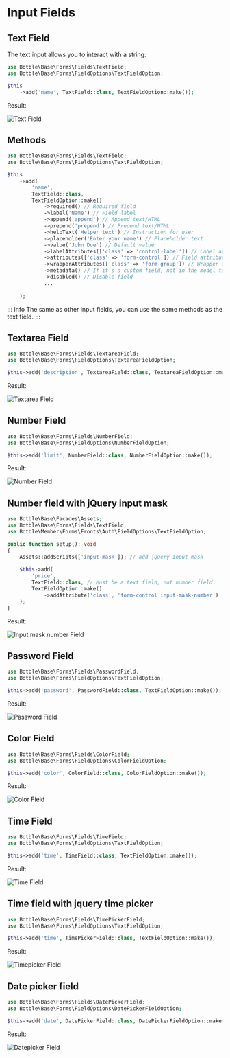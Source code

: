 # Input Fields

## Text Field

The text input allows you to interact with a string:

```php
use Botble\Base\Forms\Fields\TextField;
use Botble\Base\Forms\FieldOptions\TextFieldOption;

$this
    ->add('name', TextField::class, TextFieldOption::make());
```

Result:

![Text Field](./images/form-text.png)

## Methods

```php
use Botble\Base\Forms\Fields\TextField;
use Botble\Base\Forms\FieldOptions\TextFieldOption;

$this
    ->add(
        'name', 
        TextField::class, 
        TextFieldOption::make()
            ->required() // Required field
            ->label('Name') // Field label
            ->append('append') // Append text/HTML
            ->prepend('prepend') // Prepend text/HTML
            ->helpText('Helper text') // Instruction for user
            ->placeholder('Enter your name') // Placeholder text
            ->value('John Doe') // Default value
            ->labelAttributes(['class' => 'control-label']) // Label attributes
            ->attributes(['class' => 'form-control']) // Field attributes
            ->wrapperAttributes(['class' => 'form-group']) // Wrapper attributes
            ->metadata() // If it's a custom field, not in the model table, you can use this method to store it in table meta_boxes
            ->disabled() // Disable field
            ...
            
    );
```

::: info
The same as other input fields, you can use the same methods as the text field.
:::


## Textarea Field

```php
use Botble\Base\Forms\Fields\TextareaField;
use Botble\Base\Forms\FieldOptions\TextareaFieldOption;

$this->add('description', TextareaField::class, TextareaFieldOption::make());
```

Result:

![Textarea Field](./images/form-textarea.png)

## Number Field

```php
use Botble\Base\Forms\Fields\NumberField;
use Botble\Base\Forms\FieldOptions\NumberFieldOption;

$this->add('limit', NumberField::class, NumberFieldOption::make());
```

Result:

![Number Field](./images/form-number.png)

## Number field with jQuery input mask

```php
use Botble\Base\Facades\Assets;
use Botble\Base\Forms\Fields\TextField;
use Botble\Member\Forms\Fronts\Auth\FieldOptions\TextFieldOption;

public function setup(): void
{
    Assets::addScripts(['input-mask']); // add jQuery input mask
    
    $this->add(
        'price',
        TextField::class, // Must be a text field, not number field
        TextFieldOption::make()
            ->addAttribute('class', 'form-control input-mask-number')
    );
}
```

Result:

![Input mask number Field](./images/form-input-mask-number.png)

## Password Field

```php
use Botble\Base\Forms\Fields\PasswordField;
use Botble\Base\Forms\FieldOptions\TextFieldOption;

$this->add('password', PasswordField::class, TextFieldOption::make());
```

Result:

![Password Field](./images/form-password.png)

## Color Field

```php
use Botble\Base\Forms\Fields\ColorField;
use Botble\Base\Forms\FieldOptions\ColorFieldOption;

$this->add('color', ColorField::class, ColorFieldOption::make());
```

Result:

![Color Field](./images/form-color.png)

## Time Field

```php
use Botble\Base\Forms\Fields\TimeField;
use Botble\Base\Forms\FieldOptions\TextFieldOption;

$this->add('time', TimeField::class, TextFieldOption::make());
```

Result:

![Time Field](./images/form-time.png)

## Time field with jquery time picker

```php
use Botble\Base\Forms\Fields\TimePickerField;
use Botble\Base\Forms\FieldOptions\TextFieldOption;

$this->add('time', TimePickerField::class, TextFieldOption::make());
```

Result:

![Timepicker Field](./images/form-time-picker.png)

## Date picker field

```php
use Botble\Base\Forms\Fields\DatePickerField;
use Botble\Base\Forms\FieldOptions\DatePickerFieldOption;

$this->add('date', DatePickerField::class, DatePickerFieldOption::make());
```

Result:

![Datepicker Field](./images/form-date-picker.png)